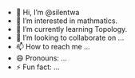 - 👋 Hi, I’m @silentwa
- 👀 I’m interested in mathmatics.
- 🌱 I’m currently learning Topology.
- 💞️ I’m looking to collaborate on ...
- 📫 How to reach me ...
- 😄 Pronouns: ...
- ⚡ Fun fact: ...

<!---
silentwa/silentwa is a ✨ special ✨ repository because its `README.md` (this file) appears on your GitHub profile.
You can click the Preview link to take a look at your changes.
--->
